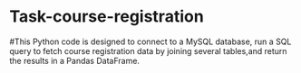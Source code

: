 # Task-course-registration
#This Python code is designed to connect to a MySQL database, run a SQL query to fetch course registration data by joining several tables,and return the results in a Pandas DataFrame.
